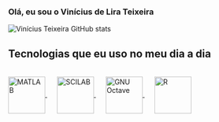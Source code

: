 ### Olá, eu sou o Vinícius de Lira Teixeira



![Vinícius Teixeira GitHub stats](https://github-readme-stats.vercel.app/api?username=vteixeira007&show_icons=true&theme=highcontrast)


## Tecnologias que eu uso no meu dia a dia

<div style="display: inline_block"><br/>
  <a href="https://www.mathworks.com/products/matlab.html" target="_blank" style="margin-right: 20px;">
    <img align="center" alt="MATLAB" src="https://upload.wikimedia.org/wikipedia/commons/2/21/Matlab_Logo.png" width="75"/>
  </a>
  <a href="https://www.scilab.org/" target="_blank" style="margin-right: 20px;">
    <img align="center" alt="SCILAB" src="https://upload.wikimedia.org/wikipedia/commons/b/b1/Scilab_Logo.png" width="75"/>
  </a>
  <a href="https://www.gnu.org/software/octave/" target="_blank" style="margin-right: 20px;">
    <img align="center" alt="GNU Octave" src="https://upload.wikimedia.org/wikipedia/commons/6/62/Gnu-octave.png" width="75"/>
  </a>
  <a href="https://www.r-project.org/" target="_blank" style="margin-right: 20px;">
    <img align="center" alt="R" src="https://upload.wikimedia.org/wikipedia/commons/c/c1/Rlogo.png" width="75"/>
  </a>
</div><br/>





